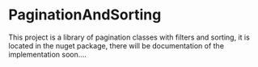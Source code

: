 # PaginationAndSorting
This project is a library of pagination classes with filters and sorting, it is located in the nuget package, there will be documentation of the implementation soon....

